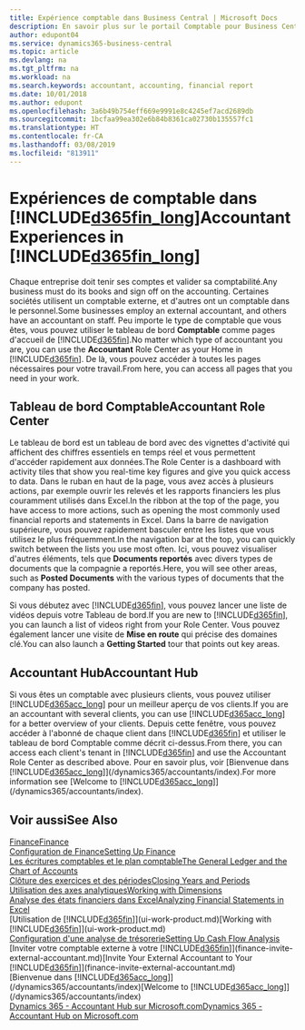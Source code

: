 ```yaml
---
title: Expérience comptable dans Business Central | Microsoft Docs
description: En savoir plus sur le portail Comptable pour Business Central et le tableau de bord Comptable qui prend en charge les comptables internes et externes de la compagnie du client.
author: edupont04
ms.service: dynamics365-business-central
ms.topic: article
ms.devlang: na
ms.tgt_pltfrm: na
ms.workload: na
ms.search.keywords: accountant, accounting, financial report
ms.date: 10/01/2018
ms.author: edupont
ms.openlocfilehash: 3a6b49b754eff669e9991e8c4245ef7acd2689db
ms.sourcegitcommit: 1bcfaa99ea302e6b84b8361ca02730b135557fc1
ms.translationtype: HT
ms.contentlocale: fr-CA
ms.lasthandoff: 03/08/2019
ms.locfileid: "813911"
---
```

# <a name="accountant-experiences-in-included365finlongincludesd365finlongmdmd"></a><span data-ttu-id="c658e-103">Expériences de comptable dans [!INCLUDE[d365fin_long](includes/d365fin_long_md.md)]</span><span class="sxs-lookup"><span data-stu-id="c658e-103">Accountant Experiences in [!INCLUDE[d365fin_long](includes/d365fin_long_md.md)]</span></span>
<span data-ttu-id="c658e-104">Chaque entreprise doit tenir ses comptes et valider sa comptabilité.</span><span class="sxs-lookup"><span data-stu-id="c658e-104">Any business must do its books and sign off on the accounting.</span></span> <span data-ttu-id="c658e-105">Certaines sociétés utilisent un comptable externe, et d'autres ont un comptable dans le personnel.</span><span class="sxs-lookup"><span data-stu-id="c658e-105">Some businesses employ an external accountant, and others have an accountant on staff.</span></span> <span data-ttu-id="c658e-106">Peu importe le type de comptable que vous êtes, vous pouvez utiliser le tableau de bord **Comptable** comme pages d'accueil de [!INCLUDE[d365fin](includes/d365fin_md.md)].</span><span class="sxs-lookup"><span data-stu-id="c658e-106">No matter which type of accountant you are, you can use the **Accountant** Role Center as your Home in [!INCLUDE[d365fin](includes/d365fin_md.md)].</span></span> <span data-ttu-id="c658e-107">De là, vous pouvez accéder à toutes les pages nécessaires pour votre travail.</span><span class="sxs-lookup"><span data-stu-id="c658e-107">From here, you can access all pages that you need in your work.</span></span>  

## <a name="accountant-role-center"></a><span data-ttu-id="c658e-108">Tableau de bord Comptable</span><span class="sxs-lookup"><span data-stu-id="c658e-108">Accountant Role Center</span></span>
<span data-ttu-id="c658e-109">Le tableau de bord est un tableau de bord avec des vignettes d'activité qui affichent des chiffres essentiels en temps réel et vous permettent d'accéder rapidement aux données.</span><span class="sxs-lookup"><span data-stu-id="c658e-109">The Role Center is a dashboard with activity tiles that show you real-time key figures and give you quick access to data.</span></span> <span data-ttu-id="c658e-110">Dans le ruban en haut de la page, vous avez accès à plusieurs actions, par exemple ouvrir les relevés et les rapports financiers les plus couramment utilisés dans Excel.</span><span class="sxs-lookup"><span data-stu-id="c658e-110">In the ribbon at the top of the page, you have access to more actions, such as opening the most commonly used financial reports and statements in Excel.</span></span> <span data-ttu-id="c658e-111">Dans la barre de navigation supérieure, vous pouvez rapidement basculer entre les listes que vous utilisez le plus fréquemment.</span><span class="sxs-lookup"><span data-stu-id="c658e-111">In the navigation bar at the top, you can quickly switch between the lists you use most often.</span></span> <span data-ttu-id="c658e-112">Ici, vous pouvez visualiser d'autres éléments, tels que **Documents reportés** avec divers types de documents que la compagnie a reportés.</span><span class="sxs-lookup"><span data-stu-id="c658e-112">Here, you will see other areas, such as **Posted Documents** with the various types of documents that the company has posted.</span></span>  

<span data-ttu-id="c658e-113">Si vous débutez avec [!INCLUDE[d365fin](includes/d365fin_md.md)], vous pouvez lancer une liste de vidéos depuis votre Tableau de bord.</span><span class="sxs-lookup"><span data-stu-id="c658e-113">If you are new to [!INCLUDE[d365fin](includes/d365fin_md.md)], you can launch a list of videos right from your Role Center.</span></span> <span data-ttu-id="c658e-114">Vous pouvez également lancer une visite de **Mise en route** qui précise des domaines clé.</span><span class="sxs-lookup"><span data-stu-id="c658e-114">You can also launch a **Getting Started** tour that points out key areas.</span></span>  

## <a name="accountant-hub"></a><span data-ttu-id="c658e-115">Accountant Hub</span><span class="sxs-lookup"><span data-stu-id="c658e-115">Accountant Hub</span></span>
<span data-ttu-id="c658e-116">Si vous êtes un comptable avec plusieurs clients, vous pouvez utiliser [!INCLUDE[d365acc_long](includes/d365acc_long_md.md)] pour un meilleur aperçu de vos clients.</span><span class="sxs-lookup"><span data-stu-id="c658e-116">If you are an accountant with several clients, you can use [!INCLUDE[d365acc_long](includes/d365acc_long_md.md)] for a better overview of your clients.</span></span> <span data-ttu-id="c658e-117">Depuis cette fenêtre, vous pouvez accéder à l'abonné de chaque client dans [!INCLUDE[d365fin](includes/d365fin_md.md)] et utiliser le tableau de bord Comptable comme décrit ci-dessus.</span><span class="sxs-lookup"><span data-stu-id="c658e-117">From there, you can access each client's tenant in [!INCLUDE[d365fin](includes/d365fin_md.md)] and use the Accountant Role Center as described above.</span></span> <span data-ttu-id="c658e-118">Pour en savoir plus, voir [Bienvenue dans [!INCLUDE[d365acc_long](includes/d365acc_long_md.md)]](/dynamics365/accountants/index).</span><span class="sxs-lookup"><span data-stu-id="c658e-118">For more information see [Welcome to [!INCLUDE[d365acc_long](includes/d365acc_long_md.md)]](/dynamics365/accountants/index).</span></span>  

## <a name="see-also"></a><span data-ttu-id="c658e-119">Voir aussi</span><span class="sxs-lookup"><span data-stu-id="c658e-119">See Also</span></span>
[<span data-ttu-id="c658e-120">Finance</span><span class="sxs-lookup"><span data-stu-id="c658e-120">Finance</span></span>](finance.md)  
[<span data-ttu-id="c658e-121">Configuration de Finance</span><span class="sxs-lookup"><span data-stu-id="c658e-121">Setting Up Finance</span></span>](finance-setup-finance.md)  
[<span data-ttu-id="c658e-122">Les écritures comptables et le plan comptable</span><span class="sxs-lookup"><span data-stu-id="c658e-122">The General Ledger and the Chart of Accounts</span></span>](finance-general-ledger.md)  
[<span data-ttu-id="c658e-123">Clôture des exercices et des périodes</span><span class="sxs-lookup"><span data-stu-id="c658e-123">Closing Years and Periods</span></span>](year-close-years-periods.md)  
[<span data-ttu-id="c658e-124">Utilisation des axes analytiques</span><span class="sxs-lookup"><span data-stu-id="c658e-124">Working with Dimensions</span></span>](finance-dimensions.md)  
[<span data-ttu-id="c658e-125">Analyse des états financiers dans Excel</span><span class="sxs-lookup"><span data-stu-id="c658e-125">Analyzing Financial Statements in Excel</span></span>](finance-analyze-excel.md)  
<span data-ttu-id="c658e-126">[Utilisation de [!INCLUDE[d365fin](includes/d365fin_md.md)]](ui-work-product.md)</span><span class="sxs-lookup"><span data-stu-id="c658e-126">[Working with [!INCLUDE[d365fin](includes/d365fin_md.md)]](ui-work-product.md)</span></span>  
[<span data-ttu-id="c658e-127">Configuration d'une analyse de trésorerie</span><span class="sxs-lookup"><span data-stu-id="c658e-127">Setting Up Cash Flow Analysis</span></span>](finance-setup-cash-flow-analyses.md)  
<span data-ttu-id="c658e-128">[Inviter votre comptable externe à votre [!INCLUDE[d365fin](includes/d365fin_md.md)]](finance-invite-external-accountant.md)</span><span class="sxs-lookup"><span data-stu-id="c658e-128">[Invite Your External Accountant to Your [!INCLUDE[d365fin](includes/d365fin_md.md)]](finance-invite-external-accountant.md)</span></span>  
<span data-ttu-id="c658e-129">[Bienvenue dans [!INCLUDE[d365acc_long](includes/d365acc_long_md.md)]](/dynamics365/accountants/index)</span><span class="sxs-lookup"><span data-stu-id="c658e-129">[Welcome to [!INCLUDE[d365acc_long](includes/d365acc_long_md.md)]](/dynamics365/accountants/index)</span></span>  
[<span data-ttu-id="c658e-130">Dynamics 365 - Accountant Hub sur Microsoft.com</span><span class="sxs-lookup"><span data-stu-id="c658e-130">Dynamics 365 - Accountant Hub on Microsoft.com</span></span>](https://www.microsoft.com/en-us/dynamics365/financial-insights-for-accountants)  
